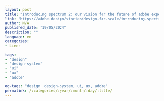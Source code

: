 ```yaml
---
layout: post
title: "Introducing spectrum 2: our vision for the future of adobe experience design"
link: "https://adobe.design/stories/design-for-scale/introducing-spectrum-2#inclusive-and-accessible"
author: N/A
published_date: "19/05/2024"
description: ""
language: en
categories:
- Liens

tags:
- "design"
- "design-system"
- "ui"
- "ux"
- "adobe"

og-tags: "design, design-system, ui, ux, adobe"
permalink: /:categories/:year/:month/:day/:title/
---
```

